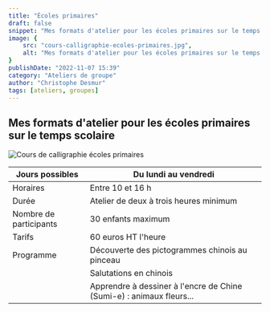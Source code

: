 ```yaml
---
title: "Écoles primaires"
draft: false
snippet: "Mes formats d'atelier pour les écoles primaires sur le temps scolaire"
image: {
    src: "cours-calligraphie-ecoles-primaires.jpg",
    alt: "Mes formats d'atelier pour les écoles primaires sur le temps scolaire"
}
publishDate: "2022-11-07 15:39"
category: "Ateliers de groupe"
author: "Christophe Desmur"
tags: [ateliers, groupes]
---
```


## Mes formats d'atelier pour les écoles primaires sur le temps scolaire

![Cours de calligraphie écoles primaires](/cours-calligraphie-ecoles-primaires.jpg)

| Jours possibles        | Du lundi au vendredi                                                 |
|------------------------|----------------------------------------------------------------------|
| Horaires               | Entre 10 et 16 h                                                     |
| Durée                  | Atelier de deux à trois heures minimum                               |
| Nombre de participants | 30 enfants maximum                                                   |
| Tarifs                 | 60 euros HT l'heure                                                  |
| Programme              | Découverte des pictogrammes chinois au pinceau                       |
|                        | Salutations en chinois                                               |
|                        | Apprendre à dessiner à l'encre de Chine (Sumi-e) : animaux fleurs... |
